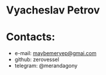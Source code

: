 # Vyacheslav Petrov
# Contacts: 
* e-mail: maybemeryep@gmai.com
* github: zerovessel
* telegram: @merandagony